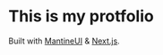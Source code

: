 # This is my protfolio

Built with [MantineUI](https://mantine.dev/) & [Next.js](https://nextjs.org/).
